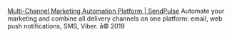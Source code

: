 
[Multi-Channel Marketing Automation Platform | SendPulse](https://sendpulse.com/)
Automate your marketing and combine all delivery channels on one platform: email, web push notifications, SMS, Viber. å© 2019

